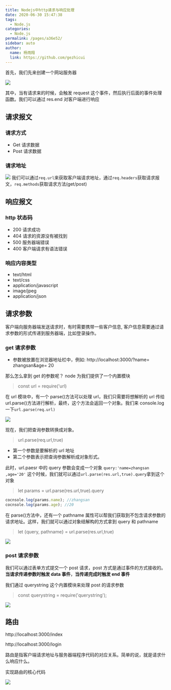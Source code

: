 ```yaml
---
title: Nodejs中http请求与响应处理
date: 2020-06-30 15:47:38
tags:
  - Node.js
categories:
  - Node.js
permalink: /pages/a36e52/
sidebar: auto
author:
  name: 杨雨翔
  link: https://github.com/gezhicui
---
```


首先，我们先来创建一个网站服务器

![](https://yangblogimg.oss-cn-hangzhou.aliyuncs.com/blogImg/node创建网站服务器.png)

其中，当有请求来的时候，会触发 request 这个事件，然后执行后面的事件处理函数。我们可以通过 res.end 对客户端进行响应

## 请求报文

### 请求方式

- Get 请求数据
- Post 请求数据

### 请求地址

![](https://yangblogimg.oss-cn-hangzhou.aliyuncs.com/blogImg/请求地址.png)
我们可以通过`req.url`来获取客户端请求地址，通过`req.headers`获取请求报文，`req.methods`获取请求方法(get/post)

## 响应报文

### http 状态码

- 200 请求成功
- 404 请求的资源没有被找到
- 500 服务器端错误
- 400 客户端请求有语法错误

### 响应内容类型

- text/html
- text/css
- application/javascript
- image/jpeg
- application/json

## 请求参数

客户端向服务器端发送请求时，有时需要携带一些客户信息, 客户信息需要通过请求参数的形式传递到服务器端，比如登录操作。

### get 请求参数

- 参数被放置在浏览器地址栏中，例如: http://localhost:3000/?name= zhangsan&age= 20

那么怎么拿到 get 的参数呢？
node 为我们提供了一个内置模块

> const url = require('url)

在 url 模块中，有一个 parse()方法可以处理 url，我们只需要将想解析的 url 传给 url.parse()方法进行解析，最终，这个方法会返回一个对象。我们来 console.log 一下`url.parse(req.url)`

![](https://yangblogimg.oss-cn-hangzhou.aliyuncs.com/blogImg/urlparse方法.png)

现在，我们把查询参数转换成对象。

> url.parse(req.url,true)

- 第一个参数是要解析的 url 地址
- 第二个参数表示把查询参数解析成对象形式。

此时，url.paesr 中的 query 参数会变成一个对象 `query:'name=zhangsan ,age='20'`
这个时候，我们就可以通过`url.parse(res.url,true).query`拿到这个对象

> let params = url.parse(res.url,true).query

```js
cocnsole.log(params.name); //zhangsan
cocnsole.log(params.age); //20
```

在 parse()方法中，还有一个 pathname 属性可以帮我们获取到不包含请求参数的请求地址。这样，我们就可以通过对象结解构的方式拿到 query 和 pathname

> let {query, pathname} = url.parse(res.url,true)

![](https://yangblogimg.oss-cn-hangzhou.aliyuncs.com/blogImg/parse方法.png)

### post 请求参数

我们可以通过表单方式提交一个 post 请求，post 方式是通过事件的方式接收的。**当请求传递参数时触发 data 事件**，**当传递完成时触发 end 事件**

我们通过 querystring 这个内置模块来处理 post 的请求参数

> const querystring = require('querystring');

![](https://yangblogimg.oss-cn-hangzhou.aliyuncs.com/blogImg/querystring方法处理post.png)

## 路由

http://localhost:3000/index

http://localhost:3000/login

路由是指客户端请求地址与服务器端程序代码的对应关系。简单的说，就是请求什么响应什么。

实现路由的核心代码

![](https://yangblogimg.oss-cn-hangzhou.aliyuncs.com/blogImg/实现路由的核心代码.png)
